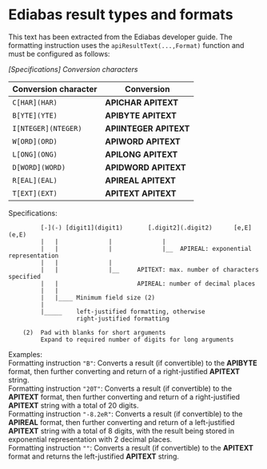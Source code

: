 # Ediabas result types and formats
This text has been extracted from the Ediabas developer guide.
The formatting instruction uses the `apiResultText(...,Format)` function and must be configured as follows:

_\[Specifications\] Conversion characters_

| Conversion character | Conversion |
| -------------------- | ---------- |
| `C[HAR](HAR)` | **APICHAR APITEXT** |
| `B[YTE](YTE)` | **APIBYTE APITEXT** | 
| `I[NTEGER](NTEGER)` | **APIINTEGER APITEXT** | 
| `W[ORD](ORD)` | **APIWORD APITEXT** | 
| `L[ONG](ONG)` | **APILONG APITEXT** | 
| `D[WORD](WORD)` | **APIDWORD APITEXT** | 
| `R[EAL](EAL)` | **APIREAL APITEXT** |
| `T[EXT](EXT)` | **APITEXT APITEXT** |

Specifications:
```
         [-](-) [digit1](digit1)       [.digit2](.digit2)      [e,E](e,E)
         |   |              |              |
         |   |              |              |__  APIREAL: exponential representation
         |   |              |
         |   |              |__     APITEXT: max. number of characters specified
         |   |                      APIREAL: number of decimal places
         |   |
         |   |____ Minimum field size (2)
         |
         |_____    left-justified formatting, otherwise
                   right-justified formatting

    (2)  Pad with blanks for short arguments
         Expand to required number of digits for long arguments
```
Examples:  
Formatting instruction `"B"`: Converts a result (if convertible) to the **APIBYTE** format, then further converting and return of a right-justified **APITEXT** string.  
Formatting instruction `"20T"`: Converts a result (if convertible) to the **APITEXT** format, then further converting and return of a right-justified **APITEXT** string with a total of 20 digits.  
Formatting instruction `"-8.2eR"`: Converts a result (if convertible) to the **APIREAL** format, then further converting and return of a left-justified **APITEXT** string with a total of 8 digits, with the result being stored in exponential representation with 2 decimal places.  
Formatting instruction `""`: Converts a result (if convertible) to the **APITEXT** format and returns the left-justified **APITEXT** string.
